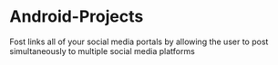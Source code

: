 # Android-Projects
Fost links all of your social media portals by allowing the user to post simultaneously to multiple social media platforms
